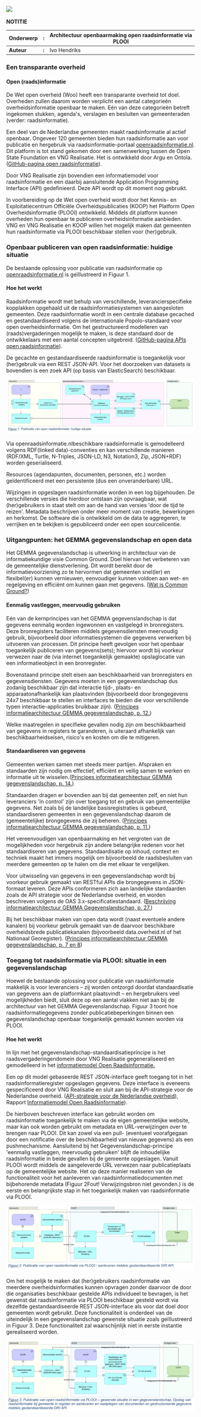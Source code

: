 ![](RackMultipart20210319-4-1fq9oap_html_f2cf87d34556e0e2.gif)

**NOTITIE**

| **Onderwerp** | **:** | Architectuur openbaarmaking open raadsinformatie via PLOOI |
| --- | --- | --- |
| **Auteur** | **:** | Ivo Hendriks |


### Een transparante overheid

#### Open (raads)informatie

De Wet open overheid (Woo) heeft een transparante overheid tot doel. Overheden zullen daarom worden verplicht een aantal categorieën overheidsinformatie openbaar te maken. Eén van deze categorieën betreft ingekomen stukken, agenda&#39;s, verslagen en besluiten van gemeenteraden (verder: raadsinformatie).

Een deel van de Nederlandse gemeenten maakt raadsinformatie al actief openbaar. Ongeveer 120 gemeenten bieden hun raadsinformatie aan voor publicatie en hergebruik via raadsinformatie-portaal [openraadsinformatie.nl](https://zoek.openraadsinformatie.nl/). Dit platform is tot stand gekomen door een samenwerking tussen de Open State Foundation en VNG Realisatie. Het is ontwikkeld door Argu en Ontola. ([GitHub-pagina open raadsinformatie](https://github.com/openstate/open-raadsinformatie)).

 Door VNG Realisatie zijn bovendien een informatiemodel voor raadsinformatie en een daarbij aansluitende Application Programming Interface (API) gedefinieerd. Deze API wordt op dit moment nog gebruikt.

In voorbereiding op de Wet open overheid wordt door het Kennis- en Exploitatiecentrum Officiële Overheidspublicaties (KOOP) het Platform Open Overheidsinformatie (PLOOI) ontwikkeld. Middels dit platform kunnen overheden hun openbaar te publiceren overheidsinformatie aanbieden. VNG en VNG Realisatie en KOOP willen het mogelijk maken dat gemeenten hun raadsinformatie via PLOOI beschikbaar stellen voor (her)gebruik.

### Openbaar publiceren van open raadsinformatie: huidige situatie

De bestaande oplossing voor publicatie van raadsinformatie op [openraadsinformatie.nl](https://zoek.openraadsinformatie.nl/) is geïllustreerd in Figuur 1.

#### Hoe het werkt

Raadsinformatie wordt met behulp van verschillende, leverancierspecifieke kopplakken opgehaald uit de raadsinformatiesystemen van aangesloten gemeenten. Deze raadsinformatie wordt in een centrale database gecached en gestandaardiseerd volgens de internationale Popolo-standaard voor open overheidsinformatie. Om het gestructureerd modelleren van (raads)vergaderingen mogelijk te maken, is deze standaard door de ontwikkelaars met een aantal concepten uitgebreid. ([GitHub-pagina APIs open raadsinformatie](https://github.com/ontola/ori-search/blob/master/docs.md)).

 De gecachte en gestandaardiseerde raadsinformatie is toegankelijk voor (her)gebruik via een REST JSON-API. Voor het doorzoeken van datasets is bovendien is een zoek API (op basis van ElasticSearch) beschikbaar.


![Figuur 1](https://github.com/VNG-Realisatie/ODS-Open-Raadsinformatie/blob/master/docs/Architectuur-Afbeelding1.jpg)

Via openraadsinformatie.nlbeschikbare raadsinformatie is gemodelleerd volgens RDF(linked data)-conventies en kan verschillende manieren (RDF/XML, Turtle, N-Triples, JSON-LD, N3, Notation3, Zip, JSON+RDF) worden geserialiseerd.

 Resources (agendapunten, documenten, personen, etc.) worden geïdentificeerd met een persistente (dus een onveranderbare) URL.

Wijzingen in opgeslagen raadsinformatie worden in een log bijgehouden. De verschillende versies die hierdoor ontstaan zijn opvraagbaar, wat (her)gebruikers in staat stelt om aan de hand van versies &#39;door de tijd te reizen&#39;. Metadata beschrijven onder meer moment van creatie, bewerkingen en herkomst. De software die is ontwikkeld om de data te aggregeren, te verrijken en te bekijken is gepubliceerd onder een open sourcelicentie.

### Uitgangpunten: het GEMMA gegevenslandschap en open data

Het GEMMA gegevenslandschap is uitwerking in architectuur van de informatiekundige visie Common Ground. Doel hiervan het verbeteren van de gemeentelijke dienstverlening. Dit wordt bereikt door de informatievoorziening zo te hervormen dat gemeenten snel(ler) en flexibel(er) kunnen vernieuwen, eenvoudiger kunnen voldoen aan wet- en regelgeving en efficiënt om kunnen gaan met gegevens. ([Wat is Common Ground?](https://commonground.nl/cms/view/54476259/wat-is-common-ground))

#### Eenmalig vastleggen, meervoudig gebruiken

Eén van de kernprincipes van het GEMMA gegevenslandschap is dat gegevens eenmalig worden ingewonnen en vastgelegd in bronregisters. Deze bronregisters faciliteren middels gegevensdiensten meervoudig gebruik, bijvoorbeeld door informatiesystemen die gegevens verwerken bij uitvoeren van processen. Dit principe heeft gevolgen voor het openbaar toegankelijk publiceren van gegevens(sets); hiervoor wordt bij voorkeur verwezen naar de (via internet toegankelijk gemaakte) opslaglocatie van een informatieobject in een bronregister.

Bovenstaand principe stelt eisen aan beschikbaarheid van bronregisters en gegevensdiensten. Gegevens moeten in een gegevenslandschap dus zodanig beschikbaar zijn dat interactie tijd-, plaats- en apparaatonafhankelijk kan plaatsvinden (bijvoorbeeld door brongegevens 24x7 beschikbaar te stellen en interfaces te bieden die voor verschillende typen interactie-applicaties bruikbaar zijn). ([Principes informatiearchitectuur GEMMA gegevenslandschap, p. 12.](https://redactie.gemmaonline.nl/images/redactiegemma/6/67/20190328_-_Gemeentelijk_Gegevenslandschap_-_Informatiearchitectuurprincipes.pdf))

 Welke maatregelen in specifieke gevallen nodig zijn om beschikbaarheid van gegevens in registers te garanderen, is uiteraard afhankelijk van beschikbaarheidseisen, risico&#39;s en kosten om die te mitigeren.

#### Standaardiseren van gegevens

Gemeenten werken samen met steeds meer partijen. Afspraken en standaarden zijn nodig om effectief, efficiënt en veilig samen te werken en informatie uit te wisselen.([Principes informatiearchitectuur GEMMA gegevenslandschap, p. 14.](https://redactie.gemmaonline.nl/images/redactiegemma/6/67/20190328_-_Gemeentelijk_Gegevenslandschap_-_Informatiearchitectuurprincipes.pdf))

 Standaarden dragen er bovendien aan bij dat gemeenten zelf, en niet hun leveranciers &#39;in control&#39; zijn over toegang tot en gebruik van gemeentelijke gegevens. Net zoals bij de landelijke basisregistraties is gebeurd, standaardiseren gemeenten in een gegevenslandschap daarom de (gemeentelijke) brongegevens die zij beheren. ([Principes informatiearchitectuur GEMMA gegevenslandschap, p. 11.](https://redactie.gemmaonline.nl/images/redactiegemma/6/67/20190328_-_Gemeentelijk_Gegevenslandschap_-_Informatiearchitectuurprincipes.pdf))

Het vereenvoudigen van openbaarmaking en het vergroten van de mogelijkheden voor hergebruik zijn andere belangrijke redenen voor het standaardiseren van gegevens. Standaardisatie op inhoud, context en techniek maakt het immers mogelijk om bijvoorbeeld de raadsbesluiten van meerdere gemeenten op te halen om die met elkaar te vergelijken.

Voor uitwisseling van gegevens in een gegevenslandschap wordt bij voorkeur gebruik gemaakt van RESTful APIs die brongegevens in JSON-formaat leveren. Deze APIs conformeren zich aan landelijke standaarden zoals de API strategie voor de Nederlandse overheid, en worden beschreven volgens de OAS 3.x-specificatiestandaard. ([Beschrijving informatiearchitectuur GEMMA Gegevenslandschap, p. 27.](https://www.gemmaonline.nl/images/gemmaonline/5/56/GEMMA_Gegevenslandschap_-_Beschrijving_informatiearchitectuur.pdf))

 Bij het beschikbaar maken van open data wordt (naast eventuele andere kanalen) bij voorkeur gebruik gemaakt van de daarvoor beschikbare overheidsbrede publicatiekanalen (bijvoorbeeld data.overheid.nl of het Nationaal Georegister). ([Principes informatiearchitectuur GEMMA gegevenslandschap, p. 7 en 8](https://redactie.gemmaonline.nl/images/redactiegemma/6/67/20190328_-_Gemeentelijk_Gegevenslandschap_-_Informatiearchitectuurprincipes.pdf))

### Toegang tot raadsinformatie via PLOOI: situatie in een gegevenslandschap

Hoewel de bestaande oplossing voor publicatie van raadsinformatie makkelijk is voor leveranciers – zij worden ontzorgd doordat standaardisatie van gegevens aan de platformkant plaatsvindt – en hergebruikers veel mogelijkheden biedt, sluit deze op een aantal vlakken niet aan bij de architectuur van het GEMMA Gegevenslandschap. Figuur 3 toont hoe raadsinformatiegegevens zonder publicatiebeperkingen binnen een gegevenslandschap openbaar toegankelijk gemaakt kunnen worden via PLOOI.

#### Hoe het werkt

In lijn met het gegevenslandschap-standaardisatieprincipe is het raadsvergaderingendomein door VNG Realisatie gegeneraliseerd en gemodelleerd in het [informatiemodel Open Raadsinformatie.](./informatiemodel.md)


 Een op dit model gebaseerde REST JSON-interface geeft toegang tot in het raadsinformatieregister opgeslagen gegevens. Deze interface is eveneens gespecificeerd door VNG Realisatie en sluit aan bij de API-strategie voor de Nederlandse overheid. ([API-strategie voor de Nederlandse overheid](https://docs.geostandaarden.nl/api/API-Strategie/)), Rapport [Informatiemodel Open Raadsinformatie](https://www.vngrealisatie.nl/sites/default/files/2018-08/20180701%20informatiemodel%20ORI%20vs1_01%20.pdf)).

 De hierboven beschreven interface kan gebruikt worden om raadsinformatie toegankelijk te maken via de eigen gemeentelijke website, maar kan ook worden gebruikt om metadata en URL-verwijzingen over te brengen naar PLOOI. Dit kan zowel via een pull- (eventueel voorafgegaan door een notificatie over de beschikbaarheid van nieuwe gegevens) als een pushmechanisme. Aansluitend bij het Gegevenslandschap-principe &#39;eenmalig vastleggen, meervoudig gebruiken&#39; blijft de inhoudelijke raadsinformatie in beide gevallen bij de gemeente opgeslagen. Vanuit PLOOI wordt middels de aangeleverde URL verwezen naar publicatieplaats op de gemeentelijke website. Het op deze manier realiseren van de functionaliteit voor het aanleveren van raadsinformatiedocumenten met bijbehorende metadata (Figuur 2Fout! Verwijzingsbron niet gevonden.) is de eerste en belangrijkste stap in het toegankelijk maken van raadsinformatie via PLOOI.

 ![Figuur 2](https://github.com/VNG-Realisatie/ODS-Open-Raadsinformatie/blob/master/docs/Architectuur-Afbeelding2.jpg)

Om het mogelijk te maken dat (her)gebruikers raadsinformatie van meerdere overheidsinformaties kunnen opvragen zonder daarvoor de door die organisaties beschikbaar gestelde APIs individueel te bevragen, is het gewenst dat raadsinformatie via PLOOI beschikbaar gesteld wordt via dezelfde gestandaardiseerde REST JSON-interface als voor dat doel door gemeenten wordt gebruikt. Deze functionaliteit is onderdeel van de uiteindelijk in een gegevenslandschap gewenste situatie zoals geïllustreerd in Figuur 3. Deze functionaliteit zal waarschijnlijk niet in eerste instantie gerealiseerd worden.

 ![Figuur 3](https://github.com/VNG-Realisatie/ODS-Open-Raadsinformatie/blob/master/docs/Architectuur-Afbeelding3.jpg)
